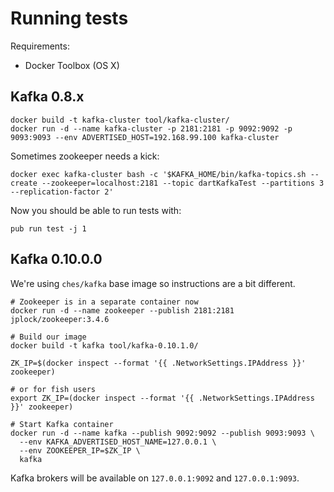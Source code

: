 # Running tests

Requirements:

* Docker Toolbox (OS X)

## Kafka 0.8.x

```
docker build -t kafka-cluster tool/kafka-cluster/
docker run -d --name kafka-cluster -p 2181:2181 -p 9092:9092 -p 9093:9093 --env ADVERTISED_HOST=192.168.99.100 kafka-cluster
```

Sometimes zookeeper needs a kick:

```
docker exec kafka-cluster bash -c '$KAFKA_HOME/bin/kafka-topics.sh --create --zookeeper=localhost:2181 --topic dartKafkaTest --partitions 3 --replication-factor 2'
```

Now you should be able to run tests with:

```
pub run test -j 1
```

## Kafka 0.10.0.0

We're using `ches/kafka` base image so instructions are a bit different.

```
# Zookeeper is in a separate container now
docker run -d --name zookeeper --publish 2181:2181 jplock/zookeeper:3.4.6

# Build our image
docker build -t kafka tool/kafka-0.10.1.0/

ZK_IP=$(docker inspect --format '{{ .NetworkSettings.IPAddress }}' zookeeper)

# or for fish users
export ZK_IP=(docker inspect --format '{{ .NetworkSettings.IPAddress }}' zookeeper)

# Start Kafka container
docker run -d --name kafka --publish 9092:9092 --publish 9093:9093 \
  --env KAFKA_ADVERTISED_HOST_NAME=127.0.0.1 \
  --env ZOOKEEPER_IP=$ZK_IP \
  kafka
```

Kafka brokers will be available on `127.0.0.1:9092` and `127.0.0.1:9093`.
